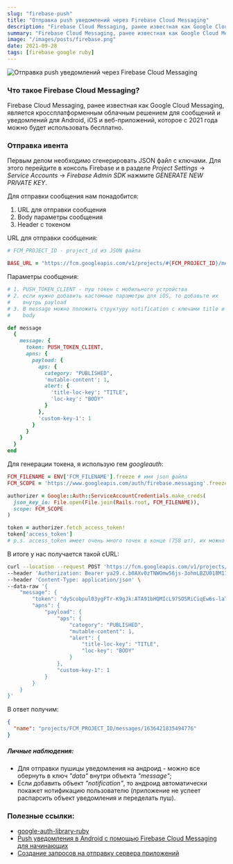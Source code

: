 ```yaml
---
slug: "firebase-push"
title: "Отправка push уведомлений через Firebase Cloud Messaging"
description: "Firebase Cloud Messaging, ранее известная как Google Cloud Messaging, является кроссплатформенным облачным решением для отправки сообщений и уведомлений."
summary: "Firebase Cloud Messaging, ранее известная как Google Cloud Messaging, является кроссплатформенным облачным решением для отправки сообщений и уведомлений."
image: "/images/posts/firebase.png"
date: 2021-09-28
tags: [firebase google ruby]
---
```


![Отправка push уведомлений через Firebase Cloud Messaging](/images/posts/firebase.png "Отправка push уведомлений через Firebase Cloud Messaging")

### Что такое Firebase Cloud Messaging?
Firebase Cloud Messaging, ранее известная как Google Cloud Messaging, является кроссплатформенным облачным решением для сообщений и уведомлений для Android, iOS и веб-приложений, которое с 2021 года можно будет использовать бесплатно. 

### Отправка ивента
Первым делом необходимо сгенерировать JSON файл c ключами. Для этого перейдите в консоль Firebase и в разделе _Project Settings_ -> _Service Accounts_ -> _Firebase Admin SDK_ нажмите _GENERATE NEW PRIVATE KEY_.

Для отправки сообщения нам понадобится:
1. URL для отправки сообщения
2. Body параметры сообщения
3. Header с токеном

URL для отправки сообщения:
```ruby
# FCM_PROJECT_ID - project_id из JSON файла

BASE_URL = "https://fcm.googleapis.com/v1/projects/#{FCM_PROJECT_ID}/messages:send".freeze
```

Параметры сообщения:
```ruby
# 1. PUSH_TOKEN_CLIENT - пуш токен с мобильного устройства
# 2. если нужно добавить кастомные параметры для iOS, то добавьте их 
#    внутрь payload
# 3. В message можно положить структуру notification c ключами title и 
#    body

def message
  {
    message: {
      token: PUSH_TOKEN_CLIENT,
      apns: {
        payload: {
          aps: {
            category: "PUBLISHED",
            'mutable-content': 1,
            alert: {
              'title-loc-key': "TITLE",
              'loc-key': "BODY"
            }
          },
          'custom-key-1': 1
        }
      }
    }
  }
end
```

Для генерации токена, я использую гем _googleauth_:
```ruby
FCM_FILENAME = ENV['FCM_FILENAME'].freeze # имя json файла
FCM_SCOPE = 'https://www.googleapis.com/auth/firebase.messaging'.freeze

authorizer = Google::Auth::ServiceAccountCredentials.make_creds(
  json_key_io: File.open(File.join(Rails.root, FCM_FILENAME)),
  scope: FCM_SCOPE
)

token = authorizer.fetch_access_token!
token['access_token']
# p.s. access_token имеет очень много точек в конце (758 шт), их можно # не обрезать.
```

В итоге у нас получается такой cURL:
```sh
curl --location --request POST 'https://fcm.googleapis.com/v1/projects/ingrid-ios/messages:send' \
--header 'Authorization: Bearer ya29.c.b0AXv0zTNWOmw56js-3ohmLBZU018M11vitwg6-Vj_nQB_zudD3OemCk5wpVtiOY5m6Ahv45ufliMNUsOYwoYE4X0sM8JDULL1ZdfWUmm_yFD2R-J0sQ15flcJK-X0IDaUQOqXe_BhWmaTDFtbU1yJHHhaYhZ9l1gvVhPWf6ZqyJlopvbwe2k8TBIN--FKqq7eQt0hc5uNqAfRmeYRyetvPs0eDXn_gs4' \
--header 'Content-Type: application/json' \
--data-raw '{
    "message": {
        "token": "dyScobpul03ygFTr-K9gJk:ATA91bHQMIcL97SOSRiCiqEw6s-laT16VtkRJmC5gWcyVdCbycwio0v_DqnS68rX7Ndvfwoc2wqdIeI7XGnNpKy3eraJpZbqtVcNmdZ-sVPEWnoT2g5RZwVo1eRRoV_ipX056qW-wxht",
        "apns": {
            "payload": {
                "aps": {
                    "category": "PUBLISHED",
                    "mutable-content": 1,
                    "alert": {
                        "title-loc-key": "TITLE",
                        "loc-key": "BODY"
                    }
                },
                "custom-key-1": 1
            }
        }
    }
}'
```

В ответ получим:
```json
{
  "name": "projects/FCM_PROJECT_ID/messages/1636421835494776"
}
```

##### Личные наблюдения:
- Для отправки пушицы уведомления на андроид - можно все обернуть в ключ _"data"_ внутри объекта _"message"_;
- Eсли добавить объект _"notification"_, то андроид автоматически покажет нотификацию пользователю (приложение не успеет распарсить объект уведомления и переделать пуш).

### Полезные ссылки:
- [google-auth-library-ruby
](https://github.com/googleapis/google-auth-library-ruby)
- [Push уведомления в Android с помощью Firebase Cloud Messaging для начинающих](https://habr.com/ru/post/302002/)
- [Создание запросов на отправку сервера приложений](https://firebase.google.com/docs/cloud-messaging/send-message?hl=ru)